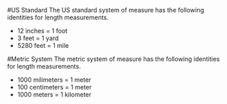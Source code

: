 #US Standard
The US standard system of measure has the following identities for length measurements.
* 12 inches = 1 foot
* 3 feet = 1 yard
* 5280 feet = 1 mile

#Metric System
The metric system of measure has the following identities for length measurements.
* 1000 milimeters = 1 meter
* 100 centimeters = 1 meter
* 1000 meters = 1 kilometer
